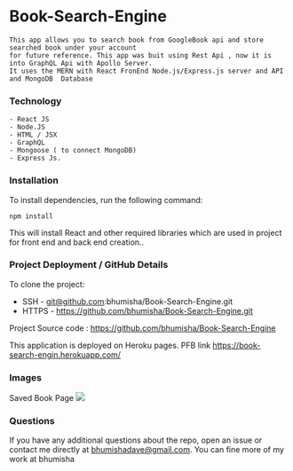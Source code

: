 # Book-Search-Engine

    This app allows you to search book from GoogleBook api and store searched book under your account 
    for future reference. This app was buit using Rest Api , now it is into GraphQL Api with Apollo Server.
    It uses the MERN with React FronEnd Node.js/Express.js server and API and MongoDB  Database

### Technology 
    - React JS
    - Node.JS
    - HTML / JSX
    - GraphQL
    - Mongoose ( to connect MongoDB)
    - Express Js.
    

### Installation

To install dependencies, run the following command: 

```npm install```

This will install React and other required libraries which are used in project for front end and back end creation..

### Project Deployment / GitHub Details

To clone the project:
- SSH - git@github.com:bhumisha/Book-Search-Engine.git
- HTTPS - https://github.com/bhumisha/Book-Search-Engine.git
 
Project Source code : https://github.com/bhumisha/Book-Search-Engine

This application is deployed on Heroku pages. PFB link
https://book-search-engin.herokuapp.com/

### Images
Saved Book Page
![](./client/public/savedBook.png)


### Questions
If you have any additional questions about the repo, open an issue or contact me directly at bhumishadave@gmail.com. 
You can fine more of my work at bhumisha

